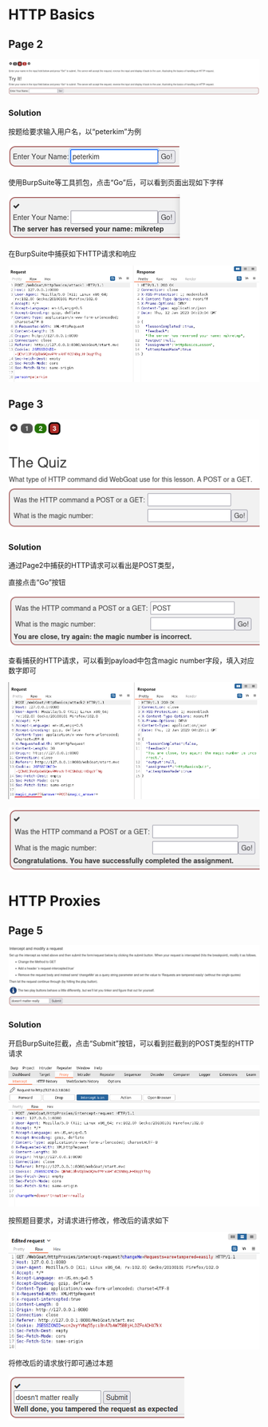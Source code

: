 # HTTP Basics
## Page 2

![L1_P1](https://raw.githubusercontent.com/LS-King/WebGoat-Solution/main/pics/General/L1_P1.png)

### Solution

按题给要求输入用户名，以“peterkim”为例

![L1_P2](https://raw.githubusercontent.com/LS-King/WebGoat-Solution/main/pics/General/L1_P2.png)

使用BurpSuite等工具抓包，点击“Go”后，可以看到页面出现如下字样

![L1_P3](https://raw.githubusercontent.com/LS-King/WebGoat-Solution/main/pics/General/L1_P3.png)

在BurpSuite中捕获如下HTTP请求和响应

![L1_P4](https://raw.githubusercontent.com/LS-King/WebGoat-Solution/main/pics/General/L1_P4.png)

## Page 3

![L1_P5](https://raw.githubusercontent.com/LS-King/WebGoat-Solution/main/pics/General/L1_P5.png)

### Solution

通过Page2中捕获的HTTP请求可以看出是POST类型，

直接点击“Go”按钮

![L1_P6](https://raw.githubusercontent.com/LS-King/WebGoat-Solution/main/pics/General/L1_P6.png)

查看捕获的HTTP请求，可以看到payload中包含magic number字段，填入对应数字即可

![L1_P7](https://raw.githubusercontent.com/LS-King/WebGoat-Solution/main/pics/General/L1_P7.png)

![L1_P8](https://raw.githubusercontent.com/LS-King/WebGoat-Solution/main/pics/General/L1_P8.png)

# HTTP Proxies

## Page 5

![L1_P9](https://raw.githubusercontent.com/LS-King/WebGoat-Solution/main/pics/General/L1_P9.png)

### Solution

开启BurpSuite拦截，点击“Submit”按钮，可以看到拦截到的POST类型的HTTP请求

![L1_P10](https://raw.githubusercontent.com/LS-King/WebGoat-Solution/main/pics/General/L1_P10.png)

按照题目要求，对请求进行修改，修改后的请求如下

![L1_P11](https://raw.githubusercontent.com/LS-King/WebGoat-Solution/main/pics/General/L1_P11.png)

将修改后的请求放行即可通过本题

![L1_P12](https://raw.githubusercontent.com/LS-King/WebGoat-Solution/main/pics/General/L1_P12.png)
